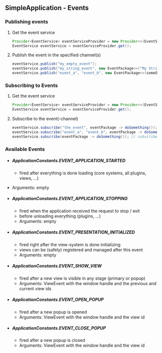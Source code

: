 ## SimpleApplication - Events



### Publishing events

1. Get the event service

   ```java
   Provider<EventService> eventServiceProvider = new Provider<>(EventService.class);
   EventService eventService = eventServiceProvider.get();
   ```

2. Publish the event in the specified channel(s)

   ```java
   eventService.publish("my_empty_event");
   eventService.publish("my_string_event", new EventPackage<>("My String"));
   eventService.publish("event_a", "event_b", new EventPackage<>(someObject));
   ```





### Subscribing to Events

1. Get the event service

   ```java
   Provider<EventService> eventServiceProvider = new Provider<>(EventService.class);
   EventService eventService = eventServiceProvider.get();
   ```

2. Subscribe to the event(-channel)

   ```java
   eventService.subscribe("the_event", eventPackage -> doSomething());
   eventService.subscribe("event_a", "event_b", eventPackage -> doSomething());
   eventService.subscribe(eventPackage -> doSomething()); // subscribe to all channels
   ```





### Available Events

- ##### ApplicationConstants.EVENT_APPLICATION_STARTED
    
    - fired after everything is done loading (core systems, all plugins, views, ...)
- Arguments: empty
    
- ##### ApplicationConstants.EVENT_APPLICATION_STOPPING
    - fired when the application received the request to stop / exit
    - before unloading everything (plugins, ...)
    - Arguments: empty

- ##### ApplicationConstants.EVENT_PRESENTATION_INITIALIZED
    - fired right after the view-system is done initializing
    - views can be (safely) registered and managed after this event
    - Arguments: empty
    
- ##### ApplicationConstants.EVENT_SHOW_VIEW
    - fired after a new view is visible in any stage (primary or popup)
    - Arguments: ViewEvent with the window handle and the previous and current view ids

- ##### ApplicationConstants.EVENT_OPEN_POPUP
    - fired after a new popup is opened
    - Arguments: ViewEvent with the window handle and the view id

- ##### ApplicationConstants.EVENT_CLOSE_POPUP
    - fired after a new popup is closed
    - Arguments: ViewEvent with the window handle and the view id